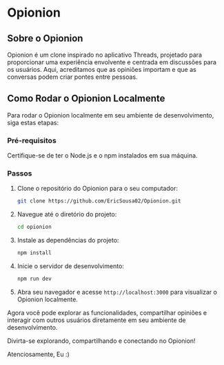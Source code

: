 # Opionion

## Sobre o Opionion

Opionion é um clone inspirado no aplicativo Threads, projetado para proporcionar uma experiência envolvente e centrada em discussões para os usuários. Aqui, acreditamos que as opiniões importam e que as conversas podem criar pontes entre pessoas.

## Como Rodar o Opionion Localmente

Para rodar o Opionion localmente em seu ambiente de desenvolvimento, siga estas etapas:

### Pré-requisitos

Certifique-se de ter o Node.js e o npm instalados em sua máquina.

### Passos

1. Clone o repositório do Opionion para o seu computador:

   ```bash
   git clone https://github.com/EricSousa02/Opionion.git
   ```

2. Navegue até o diretório do projeto:

   ```bash
   cd opionion
   ```

3. Instale as dependências do projeto:

   ```bash
   npm install
   ```

4. Inicie o servidor de desenvolvimento:

   ```bash
   npm run dev
   ```

5. Abra seu navegador e acesse `http://localhost:3000` para visualizar o Opionion localmente.

Agora você pode explorar as funcionalidades, compartilhar opiniões e interagir com outros usuários diretamente em seu ambiente de desenvolvimento.

Divirta-se explorando, compartilhando e conectando no Opionion!

Atenciosamente,
Eu :)

